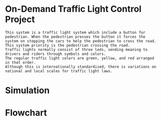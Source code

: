 # On-Demand Traffic Light Control Project
	This system is a traffic light system which include a button for pedestrian. When the pedestrian presses the button it forces the system on stopping the cars to help the pedestrian to cross the road. This system priority is the pedestrian crossing the road.
	Traffic lights normally consist of three leds, sending meaning to drivers and riders through symbols and colors.
	The regular traffic light colors are green, yellow, and red arranged in that order.
	Although this is internationally standardized, there is variations on national and local scales for traffic light laws.
# Simulation

# Flowchart